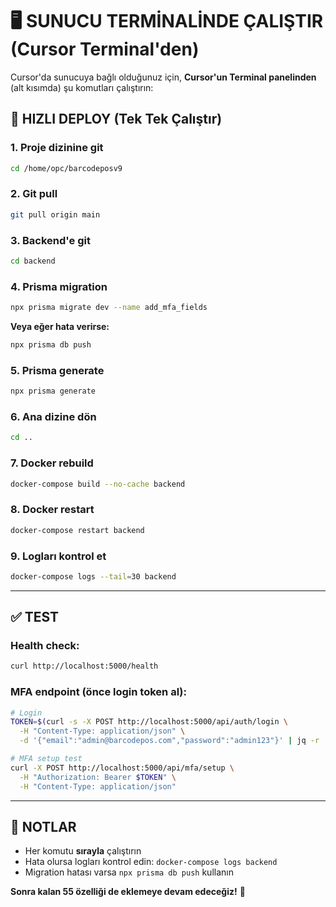 # 🖥️ SUNUCU TERMİNALİNDE ÇALIŞTIR (Cursor Terminal'den)

Cursor'da sunucuya bağlı olduğunuz için, **Cursor'un Terminal panelinden** (alt kısımda) şu komutları çalıştırın:

## 🚀 HIZLI DEPLOY (Tek Tek Çalıştır)

### 1. Proje dizinine git
```bash
cd /home/opc/barcodeposv9
```

### 2. Git pull
```bash
git pull origin main
```

### 3. Backend'e git
```bash
cd backend
```

### 4. Prisma migration
```bash
npx prisma migrate dev --name add_mfa_fields
```

**Veya eğer hata verirse:**
```bash
npx prisma db push
```

### 5. Prisma generate
```bash
npx prisma generate
```

### 6. Ana dizine dön
```bash
cd ..
```

### 7. Docker rebuild
```bash
docker-compose build --no-cache backend
```

### 8. Docker restart
```bash
docker-compose restart backend
```

### 9. Logları kontrol et
```bash
docker-compose logs --tail=30 backend
```

---

## ✅ TEST

### Health check:
```bash
curl http://localhost:5000/health
```

### MFA endpoint (önce login token al):
```bash
# Login
TOKEN=$(curl -s -X POST http://localhost:5000/api/auth/login \
  -H "Content-Type: application/json" \
  -d '{"email":"admin@barcodepos.com","password":"admin123"}' | jq -r '.token')

# MFA setup test
curl -X POST http://localhost:5000/api/mfa/setup \
  -H "Authorization: Bearer $TOKEN" \
  -H "Content-Type: application/json"
```

---

## 📝 NOTLAR

- Her komutu **sırayla** çalıştırın
- Hata olursa logları kontrol edin: `docker-compose logs backend`
- Migration hatası varsa `npx prisma db push` kullanın

**Sonra kalan 55 özelliği de eklemeye devam edeceğiz!** 🚀

